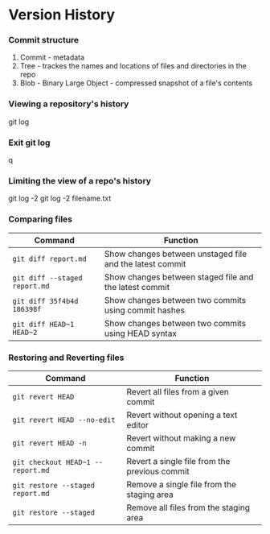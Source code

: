 # Version History

### Commit structure
1. Commit - metadata
2. Tree - trackes the names and locations of files and directories in the repo
3. Blob - Binary Large Object - compressed snapshot of a file's contents

### Viewing a repository's history
git log

### Exit git log
q

### Limiting the view of a repo's history
git log -2
git log -2 filename.txt

### Comparing files

| Command                          | Function                                               |
|----------------------------------|-------------------------------------------------------|
| `git diff report.md`             | Show changes between unstaged file and the latest commit |
| `git diff --staged report.md`    | Show changes between staged file and the latest commit |
| `git diff 35f4b4d 186398f`       | Show changes between two commits using commit hashes   |
| `git diff HEAD~1 HEAD~2`         | Show changes between two commits using HEAD syntax 


### Restoring and Reverting files

| Command                                | Function                                              |
|----------------------------------------|------------------------------------------------------|
| `git revert HEAD`                      | Revert all files from a given commit                |
| `git revert HEAD --no-edit`            | Revert without opening a text editor               |
| `git revert HEAD -n`                   | Revert without making a new commit                 |
| `git checkout HEAD~1 -- report.md`     | Revert a single file from the previous commit       |
| `git restore --staged report.md`       | Remove a single file from the staging area          |
| `git restore --staged`                 | Remove all files from the staging area             |
